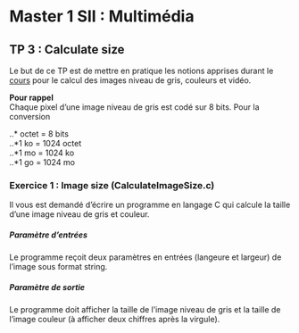 # Master 1 SII : Multimédia

## TP 3 : Calculate size
Le but de ce TP est de mettre en pratique les notions apprises durant le [cours](https://canvas.instructure.com/courses/4077355/files/164844328?module_item_id=59396783) pour le calcul des images niveau de gris, couleurs et vidéo.


**Pour rappel**  
Chaque pixel d’une image niveau de gris est codé sur 8 bits.
Pour la conversion  
  
..* octet = 8 bits  
..*1 ko = 1024 octet  
..*1 mo = 1024 ko  
..*1 go = 1024 mo  

### Exercice 1 : Image size (CalculateImageSize.c)

Il vous est demandé d’écrire un programme en langage C qui calcule la taille d’une image niveau de gris et couleur.

##### Paramètre d’entrées
Le programme reçoit deux paramètres en entrées (langeure et largeur) de l’image sous format string.

##### Paramètre de sortie
Le programme doit afficher la taille de l’image niveau de gris et la taille de l’image couleur (à afficher deux chiffres après la virgule).
